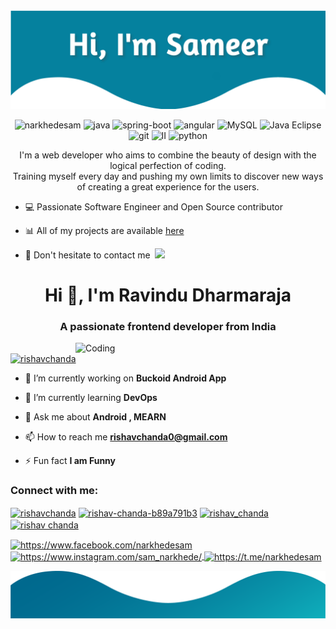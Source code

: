 <img src="https://raw.githubusercontent.com/narkhedesam/narkhedesam/master/banner_top_new.png" alt="Hero image">

<p align="center">
  <img src="https://komarev.com/ghpvc/?username=narkhedesam" alt="narkhedesam" />

  <img src="https://img.icons8.com/color/48/000000/java-coffee-cup-logo.png" alt="java" width="20" height="20" />
  <img src="https://img.icons8.com/color/48/000000/spring-logo.png" alt="spring-boot" width="20" height="20"/>
  <img src="https://img.icons8.com/color/48/000000/angularjs.png" alt="angular" width="20" height="20"/>
  <img src="https://img.icons8.com/ios/50/000000/mysql-logo.png" alt="MySQL" width="20" height="20"/>
  <img src="https://img.icons8.com/officel/50/000000/java-eclipse.png" alt="Java Eclipse" width="20" height="20"/>
  <!-- <img src="https://img.icons8.com/color/48/000000/kotlin.png" alt="kotlin" width="20" height="20" /> -->
  <!-- <img src="https://github.com/simple-icons/simple-icons/blob/develop/icons/amazonaws.svg" alt="aws" width="20" height="20" />  -->
  <!-- <img src="https://img.icons8.com/color/48/000000/google-cloud-platform.png" alt="gcp" width="20" height="20" /> -->
  <img src="https://img.icons8.com/color/48/000000/git.png" alt="git" width="20" height="20" /> 
  <img src="https://img.icons8.com/color/48/000000/intellij-idea.png" alt="II" width="20" height="20" /> 
  <img src="https://img.icons8.com/color/48/000000/python.png" alt="python" width="20" height="20" />
</p>
<p align="center">
  I'm a web developer who aims to combine the beauty of design with the logical perfection of coding.
  <br/>Training myself every day and pushing my own limits to discover new ways of creating a great experience for the users.
</p>

- 💻 Passionate Software Engineer and Open Source contributor

- 📊 All of my projects are available [here](https://github.com/narkhedesam?tab=repositories)

- 💬 Don't hesitate to contact me &nbsp;<a href="mailto:narkhedesam@gmail.com?subject=[GitHub] Contact Sameer Narkhede"><img src="https://img.icons8.com/color/48/000000/gmail.png" height="20px"/></a>

<h1 align="center">Hi 👋, I'm Ravindu Dharmaraja</h1>
<h3 align="center">A passionate frontend developer from India</h3>
<img align="right" alt="Coding" width="400" src="https://cdn.dribbble.com/users/1162077/screenshots/3848914/programmer.gif">

<p align="left"> <a href="https://twitter.com/rishavchanda" target="blank"><img src="https://img.shields.io/twitter/follow/rishavchanda?logo=twitter&style=for-the-badge" alt="rishavchanda" /></a> </p>

- 🔭 I’m currently working on **Buckoid Android App**

- 🌱 I’m currently learning **DevOps**

- 💬 Ask me about **Android , MEARN**

- 📫 How to reach me **rishavchanda0@gmail.com**

- ⚡ Fun fact **I am Funny**

<h3 align="left">Connect with me:</h3>
<p align="left">
<a href="https://twitter.com/rishavchanda" target="blank"><img align="center" src="https://raw.githubusercontent.com/rahuldkjain/github-profile-readme-generator/master/src/images/icons/Social/twitter.svg" alt="rishavchanda" height="30" width="40" /></a>
<a href="https://linkedin.com/in/rishav-chanda-b89a791b3" target="blank"><img align="center" src="https://raw.githubusercontent.com/rahuldkjain/github-profile-readme-generator/master/src/images/icons/Social/linked-in-alt.svg" alt="rishav-chanda-b89a791b3" height="30" width="40" /></a>
<a href="https://instagram.com/rishav_chanda" target="blank"><img align="center" src="https://raw.githubusercontent.com/rahuldkjain/github-profile-readme-generator/master/src/images/icons/Social/instagram.svg" alt="rishav_chanda" height="30" width="40" /></a>
<a href="https://www.youtube.com/c/rishav chanda" target="blank"><img align="center" src="https://raw.githubusercontent.com/rahuldkjain/github-profile-readme-generator/master/src/images/icons/Social/youtube.svg" alt="rishav chanda" height="30" width="40" /></a>
</p>
  <a href="https://www.facebook.com/narkhedesam" target="blank">
    <img align="center" src="https://cdn.jsdelivr.net/npm/simple-icons@3.0.1/icons/facebook.svg" alt="https://www.facebook.com/narkhedesam" height="20" width="20" />
  </a>
  <a href="https://www.instagram.com/sam_narkhede/" target="blank">
    <img align="center" src="https://cdn.jsdelivr.net/npm/simple-icons@3.0.1/icons/instagram.svg" alt="https://www.instagram.com/sam_narkhede/" height="20" width="20" />
  </a>
  <a href="https://t.me/narkhedesam" target="blank">
    <img align="center" src="https://cdn.jsdelivr.net/npm/simple-icons@3.0.1/icons/telegram.svg" alt="https://t.me/narkhedesam" height="20" width="20" />
  </a>

</p>

<img src="https://raw.githubusercontent.com/narkhedesam/narkhedesam/master/banner_footer_new.png" alt="Hero image">
